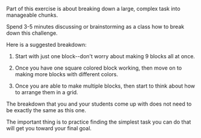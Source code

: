 Part of this exercise is about breaking down a large, complex task into manageable chunks.

Spend 3-5 minutes discussing or brainstorming as a class how to break down this challenge.

Here is a suggested breakdown:

1) Start with just one block--don't worry about making 9 blocks all at once.

2) Once you have one square colored block working, then move on to making more blocks with different colors.

3) Once you are able to make multiple blocks, then start to think about how to arrange them in a grid.

The breakdown that you and your students come up with does not need to be exactly the same as this one.

The important thing is to practice finding the simplest task you can do that will get you toward your final goal.

